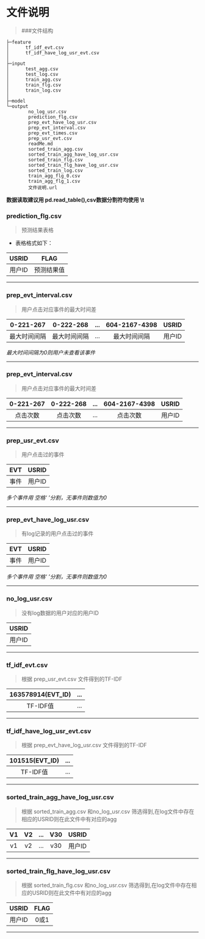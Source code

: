 # 文件说明
>###文件结构
```
├─feature
│      tf_idf_evt.csv
│      tf_idf_have_log_usr_evt.csv
│      
├─input
│      test_agg.csv
│      test_log.csv
│      train_agg.csv
│      train_flg.csv
│      train_log.csv
│      
├─model
└─output
        no_log_usr.csv
        prediction_flg.csv
        prep_evt_have_log_usr.csv
        prep_evt_interval.csv
        prep_evt_times.csv
        prep_usr_evt.csv
        readMe.md
        sorted_train_agg.csv
        sorted_train_agg_have_log_usr.csv
        sorted_train_flg.csv
        sorted_train_flg_have_log_usr.csv
        sorted_train_log.csv
        train_agg_flg_0.csv
        train_agg_flg_1.csv
        文件说明.url
```

**数据读取建议用 pd.read_table(),csv数据分割符均使用 \t**
### prediction_flg.csv
> 预测结果表格
- 表格格式如下：

USRID  | FLAG 
:----: | :----:  
用户ID | 预测结果值 

***

### prep_evt_interval.csv
> 用户点击对应事件的最大时间差

0-221-267 | 0-222-268 | ... | 604-2167-4398 | USRID
:----: | :----: | :---: | :---:|:---:
最大时间间隔 | 最大时间间隔 | ... | 最大时间间隔| 用户ID

*最大时间间隔为0则用户未查看该事件*

***

### prep_evt_interval.csv
> 用户点击对应事件的最大时间差

0-221-267 | 0-222-268 | ... | 604-2167-4398 | USRID
:----: | :----: | :---: | :----: | :---:
点击次数 | 点击次数 | ... | 点击次数 | 用户ID
***
### prep_usr_evt.csv
> 用户点击过的事件

EVT | USRID 
:----: | :----: 
事件 | 用户ID 

*多个事件用 空格‘ ’分割，无事件则数值为0*
***
### prep_evt_have_log_usr.csv
> 有log记录的用户点击过的事件

EVT | USRID 
:----: | :----: 
事件 | 用户ID 

*多个事件用 空格‘ ’分割，无事件则数值为0*

***
### no_log_usr.csv
> 没有log数据的用户对应的用户ID

USRID | 
:----: |
用户ID |

***
### tf_idf_evt.csv
> 根据 prep_usr_evt.csv 文件得到的TF-IDF

163578914(EVT_ID) | ...
:----: | :---:
TF-IDF值 | ...

***

### tf_idf_have_log_usr_evt.csv
> 根据 prep_evt_have_log_usr.csv 文件得到的TF-IDF

101515(EVT_ID) | ...
:----: | :---:
TF-IDF值 | ...

***
### sorted_train_agg_have_log_usr.csv
> 根据 sorted_train_agg.csv 和no_log_usr.csv 筛选得到,在log文件中存在相应的USRID则在此文件中有对应的agg

V1 | V2 | ... | V30 | USRID
:----: | :---: | :---: | :---: | :---: 
v1 | v2 | ... | v30 | 用户ID | 

***
### sorted_train_flg_have_log_usr.csv
> 根据 sorted_train_flg.csv 和no_log_usr.csv 筛选得到,在log文件中存在相应的USRID则在此文件中有对应的agg

USRID | FLAG
:----: | :---: 
用户ID | 0或1

***
